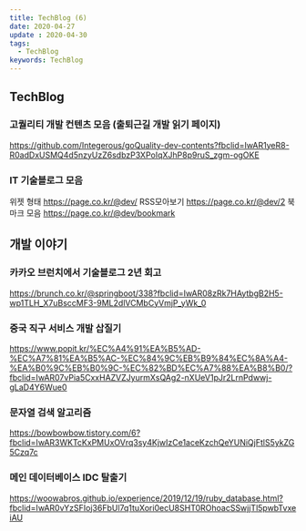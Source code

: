 ```yaml
---
title: TechBlog (6)
date: 2020-04-27
update : 2020-04-30
tags:
  - TechBlog
keywords: TechBlog
---
```



## TechBlog

### 고퀄리티 개발 컨텐츠 모음 (출퇴근길 개발 읽기 페이지)
https://github.com/Integerous/goQuality-dev-contents?fbclid=IwAR1yeR8-R0adDxUSMQ4d5nzyUzZ6sdbzP3XPoIqXJhP8p9ruS_zgm-ogOKE

### IT 기술블로그 모음
위젯 형태 https://page.co.kr/@dev/
RSS모아보기 https://page.co.kr/@dev/2
북마크 모음 https://page.co.kr/@dev/bookmark




## 개발 이야기

### 카카오 브런치에서 기술블로그 2년 회고
https://brunch.co.kr/@springboot/338?fbclid=IwAR08zRk7HAytbgB2H5-wp1TLH_X7uBsccMF3-9ML2dlVCMbCyVmjP_yWk_0

### 중국 직구 서비스 개발 삽질기
https://www.popit.kr/%EC%A4%91%EA%B5%AD-%EC%A7%81%EA%B5%AC-%EC%84%9C%EB%B9%84%EC%8A%A4-%EA%B0%9C%EB%B0%9C-%EC%82%BD%EC%A7%88%EA%B8%B0/?fbclid=IwAR07vPia5CxxHAZVZJyurmXsQAg2-nXUeV1pJr2LrnPdwwj-gLaD4Y6Wue0

### 문자열 검색 알고리즘
https://bowbowbow.tistory.com/6?fbclid=IwAR3WKTcKxPMUxOVrq3sy4KjwIzCe1aceKzchQeYUNiQjFtlS5ykZG5Czq7c


### 메인 데이터베이스 IDC 탈출기
https://woowabros.github.io/experience/2019/12/19/ruby_database.html?fbclid=IwAR0vYzSFIoj36FbUl7q1tuXori0ecU8SHT0ROhoacSSwjjTl5pwbTvxeiAU

